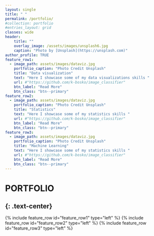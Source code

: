 ```yaml
---
layout: single
title: " "
permalink: /portfolio/
#collection: portfolio
#entries_layout: grid
classes: wide
header:
    title: ""
    overlay_image: /assets/images/unsplash6.jpg
    caption: "Photo by [Unsplash](https://unsplash.com)"
author_profile: TRUE
feature_row1:
  - image_path: assets/images/dataviz.jpg
    portfolio_caption: "Photo Credit Unsplash"
    title: "Data visualization"
    text: "Here I showcase some of my data visualizations skills "
    url: #"https://github.com/k-bosko/image_classifier"
    btn_label: "Read More"
    btn_class: "btn--primary"
feature_row2:
  - image_path: assets/images/dataviz.jpg
    portfolio_caption: "Photo Credit Unsplash"
    title: "Statistics"
    text: "Here I showcase some of my statistics skills "
    url: #"https://github.com/k-bosko/image_classifier"
    btn_label: "Read More"
    btn_class: "btn--primary"
feature_row3:
  - image_path: assets/images/dataviz.jpg
    portfolio_caption: "Photo Credit Unsplash"
    title: "Machine Learning"
    text: "Here I showcase some of my statistics skills "
    url: #"https://github.com/k-bosko/image_classifier"
    btn_label: "Read More"
    btn_class: "btn--primary"
---
```


# PORTFOLIO
{: .text-center}
----------------

{% include feature_row id="feature_row1" type="left" %}
{% include feature_row id="feature_row2" type="left" %}
{% include feature_row id="feature_row3" type="left" %}

